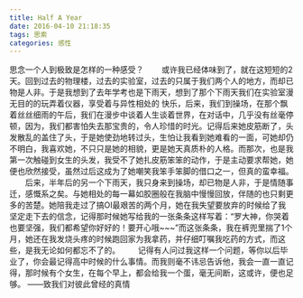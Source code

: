 ```yaml
---
title: Half A Year
date: 2016-04-10 21:18:35
tags: 思索
categories: 感性
---
```

思念一个人到极致是怎样的一种感受？
　　或许我已经体味到了，就在这短短的2天。回到过去的物理楼，过去的实验室，过去的只属于我们两个人的地方，而却已物是人非。于是我想到了去年学考也是下雨天，想到了那个下雨天我们在实验室漫无目的的玩弄着仪器，享受着与异性相处的 快乐，后来，我们到操场，在那个飘着丝丝细雨的午后，我们在漫步中谈着人生谈着世界，在对话中，几乎没有丝毫停顿，因为，我们都害怕失去那宝贵的，令人珍惜的时光。记得后来她皮筋断了，头发散乱的盖住了头，于是她使劲地转过头，生怕让我看到她难看的一面，可她却仍不明白，我喜欢她，不只只是她的相貌，更是她天真质朴的人格。而那次，也是我第一次触碰到女生的头发，我受不了她扎皮筋笨笨的动作，于是主动要求帮她，她便也欣然接受，虽然过后这成为了她嘲笑我笨手笨脚的借口之一，但真的蛮幸福。
　　后来，半年后的另一个下雨天，我只身来到操场，却已物是人非，于是情随事迁，感慨系之矣。与她相处的每一幕如胶圈般在我脑中慢慢回放，伴随的也只剩更多的苦楚。她陪我走过了搞OI最艰苦的两个月，她在我失望要放弃的时候给了我坚定走下去的信念，记得那时候她写给我的一张条条这样写着：“罗大神，你哭着也要坚强，我们都希望你好好的！要开心哦~~~”而这张条条，我在裤兜里揣了1个月，她还在我发烧头疼的时候跑回家为我拿药，并仔细叮嘱我吃药的方式，而这些，是我无论如何都忘不了的。
　　记得有人问过我这样一个问题，等你以后毕业了，你会最记得高中时候的什么事情。而我则毫不讳忌告诉他，我会一直一直记得，那时候有个女生，在每个早上，都会给我一个蛋，毫无间断，这或许，便也足够。
——致我们对彼此曾经的真情